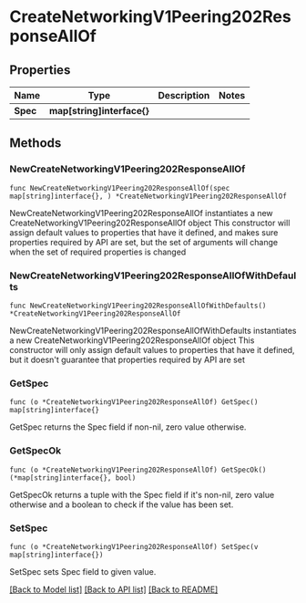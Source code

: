 # CreateNetworkingV1Peering202ResponseAllOf

## Properties

Name | Type | Description | Notes
------------ | ------------- | ------------- | -------------
**Spec** | **map[string]interface{}** |  | 

## Methods

### NewCreateNetworkingV1Peering202ResponseAllOf

`func NewCreateNetworkingV1Peering202ResponseAllOf(spec map[string]interface{}, ) *CreateNetworkingV1Peering202ResponseAllOf`

NewCreateNetworkingV1Peering202ResponseAllOf instantiates a new CreateNetworkingV1Peering202ResponseAllOf object
This constructor will assign default values to properties that have it defined,
and makes sure properties required by API are set, but the set of arguments
will change when the set of required properties is changed

### NewCreateNetworkingV1Peering202ResponseAllOfWithDefaults

`func NewCreateNetworkingV1Peering202ResponseAllOfWithDefaults() *CreateNetworkingV1Peering202ResponseAllOf`

NewCreateNetworkingV1Peering202ResponseAllOfWithDefaults instantiates a new CreateNetworkingV1Peering202ResponseAllOf object
This constructor will only assign default values to properties that have it defined,
but it doesn't guarantee that properties required by API are set

### GetSpec

`func (o *CreateNetworkingV1Peering202ResponseAllOf) GetSpec() map[string]interface{}`

GetSpec returns the Spec field if non-nil, zero value otherwise.

### GetSpecOk

`func (o *CreateNetworkingV1Peering202ResponseAllOf) GetSpecOk() (*map[string]interface{}, bool)`

GetSpecOk returns a tuple with the Spec field if it's non-nil, zero value otherwise
and a boolean to check if the value has been set.

### SetSpec

`func (o *CreateNetworkingV1Peering202ResponseAllOf) SetSpec(v map[string]interface{})`

SetSpec sets Spec field to given value.



[[Back to Model list]](../README.md#documentation-for-models) [[Back to API list]](../README.md#documentation-for-api-endpoints) [[Back to README]](../README.md)


